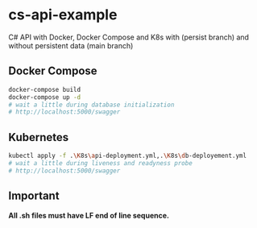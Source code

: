 # cs-api-example

C# API with Docker, Docker Compose and K8s with (persist branch) and without persistent data (main branch)

## Docker Compose

```sh
docker-compose build
docker-compose up -d
# wait a little during database initialization
# http://localhost:5000/swagger 
```

## Kubernetes

```sh
kubectl apply -f .\K8s\api-deployment.yml,.\K8s\db-deployement.yml
# wait a little during liveness and readyness probe
# http://localhost:5000/swagger 
```

## Important

**All .sh files must have LF end of line sequence.**